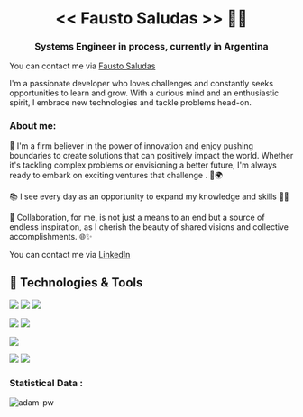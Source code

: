 <h1 align="center"><< Fausto Saludas >>  👨‍💻</h1>

<h3 align="center"> Systems Engineer in process, currently in Argentina</h3>

You can contact me via [Fausto Saludas](https://faus14.github.io/)

I'm a passionate developer who loves challenges and constantly seeks opportunities
to learn and grow. With a curious mind and an enthusiastic spirit, I embrace new technologies and tackle problems head-on.

### About me:
🚀 I'm a firm believer in the power of innovation and enjoy pushing boundaries to create solutions that can positively impact the world. Whether it's tackling complex problems or envisioning a better future, I'm always ready to embark on exciting ventures that challenge . 💪🌍

📚 I see every day as an opportunity to expand my knowledge and skills 📖🌟

🤗 Collaboration, for me, is not just a means to an end but a source of endless inspiration, as I cherish the beauty of shared visions and collective accomplishments. 🌐✨

You can contact me via [LinkedIn](https://www.linkedin.com/in/faustosaludas/)


## 🔧 Technologies & Tools

![](https://img.shields.io/badge/Lang-Python-informational?style=flat&logo=python&logoColor=white&color=2bbc8a)
![](https://img.shields.io/badge/☕︎Lang-Java-informational?style=flat&logo=java&logoColor=white&color=2bbc8a)
![](https://img.shields.io/badge/Lang-Csharp-informational?style=flat&logo=csharp&logoColor=white&color=2bbc8a)


![](https://img.shields.io/badge/Framework-.Net%20Core-informational?style=flat&logo=.net&logoColor=white&color=2bbc8a)
![](https://img.shields.io/badge/Framework-Spring-informational?style=flat&logo=spring&logoColor=white&color=2bbc8a)

![](https://img.shields.io/badge/database-MySQL-informational?style=flat&logo=mysql&logoColor=white&color=2bbc8a)

![](https://img.shields.io/badge/Editor-IntelliJ-informational?style=flat&logo=intellijidea&logoColor=white&color=2bbc8a)
![](https://img.shields.io/badge/Editor-VS%20Code-informational?style=flat&logo=visualstudiocode&logoColor=white&color=2bbc8a)


<h3>Statistical Data :</h3>
<p><img align="center"
    src="https://github-readme-stats.vercel.app/api/top-langs?username=Faus14&show_icons=true&locale=en&bg_color=0d1117&text_color=ffffff&layout=compact"
    alt="adam-pw" 
    bg_color=#808080/></p>
<br>




